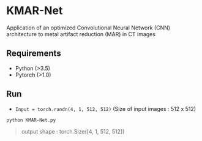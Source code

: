# KMAR-Net
Application of an optimized Convolutional Neural Network (CNN) architecture to metal artifact reduction (MAR) in CT images

## Requirements
* Python (>3.5)
* Pytorch (>1.0)

## Run
* `Input = torch.randn(4, 1, 512, 512)` (Size of input images : 512 x 512)

```bash
python KMAR-Net.py
```

> output shape : torch.Size([4, 1, 512, 512])
